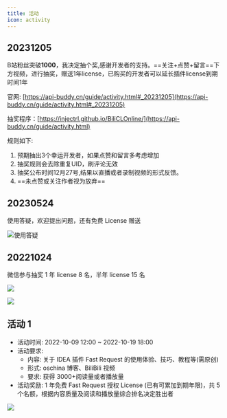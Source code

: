 ```yaml
---
title: 活动
icon: activity
---
```

## 20231205

B站粉丝突破**1000**，我决定抽个奖,感谢开发者的支持。==关注+点赞+留言==下方视频，进行抽奖，赠送1年license，已购买的开发者可以延长插件license到期时间1年

官网: [https://api-buddy.cn/guide/activity.html#_20231205](https://api-buddy.cn/guide/activity.html#_20231205)

抽奖程序：[https://injectrl.github.io/BiliCLOnline/](https://api-buddy.cn/guide/activity.html)

规则如下:

1. 预期抽出3个幸运开发者，如果点赞和留言多考虑增加
2. 抽奖规则会去除重复UID，刷评论无效
3. 抽奖公布时间12月27号,结果以直播或者录制视频的形式反馈。
4. ==未点赞或关注作者视为放弃==

<BiliBili bvid="BV1Ju4y1A7Qi" :ratio="5/4" />

## 20230524

使用答疑，欢迎提出问题，还有免费 License 赠送

![使用答疑](/img/bilibili/20230524.jpg)

## 20221024

微信参与抽奖 1 年 license 8 名，半年 license 15 名

![](/img/activity/20221024.png)

![](/img/activity/20221024-1.png)

## 活动 1

- 活动时间: 2022-10-09 12:00 ~ 2022-10-19 18:00
- 活动要求:
  - 内容: 关于 IDEA 插件 Fast Request 的使用体验、技巧、教程等(需原创)
  - 形式: oschina 博客、BiliBili 视频
  - 要求: 获得 3000+阅读量或者播放量
- 活动奖励: 1 年免费 Fast Request 授权 License (已有可累加到期年限)，共 5 个名额，根据内容质量及阅读和播放量综合排名决定胜出者

![](/img/activity/activity1.png)
